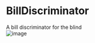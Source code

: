 # BillDiscriminator
A bill discriminator for the blind
<br>
![image](https://github.com/raphy0316/BillDiscriminator/assets/26518769/8e0be9b7-c41e-4149-8252-b7f5bd6627fc)
